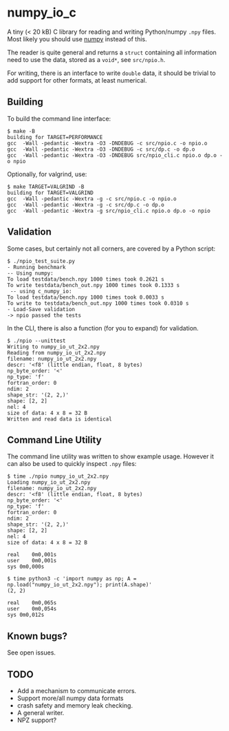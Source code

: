 # numpy_io_c

A tiny (< 20 kB) C library for reading and writing Python/numpy `.npy` files.
Most likely you should use [numpy](https://numpy.org/) instead of this.

The reader is quite general and returns a `struct` containing
all information need to use the data, stored as a `void*`, see `src/npio.h`.

For writing, there is an interface to write `double` data,
it should be trivial to add support for other formats, at least numerical.

## Building
To build the command line interface:
``` shell
$ make -B
building for TARGET=PERFORMANCE
gcc  -Wall -pedantic -Wextra -O3 -DNDEBUG -c src/npio.c -o npio.o
gcc  -Wall -pedantic -Wextra -O3 -DNDEBUG -c src/dp.c -o dp.o
gcc  -Wall -pedantic -Wextra -O3 -DNDEBUG src/npio_cli.c npio.o dp.o -o npio
```
Optionally, for valgrind, use:

``` shell
$ make TARGET=VALGRIND -B
building for TARGET=VALGRIND
gcc  -Wall -pedantic -Wextra -g -c src/npio.c -o npio.o
gcc  -Wall -pedantic -Wextra -g -c src/dp.c -o dp.o
gcc  -Wall -pedantic -Wextra -g src/npio_cli.c npio.o dp.o -o npio
```

## Validation
Some cases, but certainly not all corners, are covered by a Python script:

``` shell
$ ./npio_test_suite.py
- Running benchmark
-- Using numpy:
To load testdata/bench.npy 1000 times took 0.2621 s
To write testdata/bench_out.npy 1000 times took 0.1333 s
 -- using c_numpy_io:
To load testdata/bench.npy 1000 times took 0.0033 s
To write to testdata/bench_out.npy 1000 times took 0.0310 s
- Load-Save validation
-> npio passed the tests
```
In the CLI, there is also a function (for you to expand) for validation.

``` shell
$ ./npio --unittest
Writing to numpy_io_ut_2x2.npy
Reading from numpy_io_ut_2x2.npy
filename: numpy_io_ut_2x2.npy
descr: '<f8' (little endian, float, 8 bytes)
np_byte_order: '<'
np_type: 'f'
fortran_order: 0
ndim: 2
shape_str: '(2, 2,)'
shape: [2, 2]
nel: 4
size of data: 4 x 8 = 32 B
Written and read data is identical
```

## Command Line Utility
The command line utility was written to show example usage. However it can also
be used to quickly inspect `.npy` files:

``` shell
$ time ./npio numpy_io_ut_2x2.npy
Loading numpy_io_ut_2x2.npy
filename: numpy_io_ut_2x2.npy
descr: '<f8' (little endian, float, 8 bytes)
np_byte_order: '<'
np_type: 'f'
fortran_order: 0
ndim: 2
shape_str: '(2, 2,)'
shape: [2, 2]
nel: 4
size of data: 4 x 8 = 32 B

real	0m0,001s
user	0m0,001s
sys	0m0,000s

$ time python3 -c 'import numpy as np; A = np.load("numpy_io_ut_2x2.npy"); print(A.shape)'
(2, 2)

real	0m0,065s
user	0m0,054s
sys	0m0,012s

```

## Known bugs?
See open issues.

## TODO
 - Add a mechanism to communicate errors.
 - Support more/all numpy data formats
 - crash safety and memory leak checking.
 - A general writer.
 - NPZ support?
